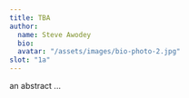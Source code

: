 ```yaml
---
title: TBA 
author: 
  name: Steve Awodey 
  bio: 
  avatar: "/assets/images/bio-photo-2.jpg"
slot: "1a" 
---
```


an abstract ... 


